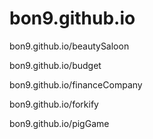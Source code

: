 # bon9.github.io

bon9.github.io/beautySaloon

bon9.github.io/budget

bon9.github.io/financeCompany

bon9.github.io/forkify

bon9.github.io/pigGame
